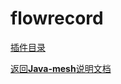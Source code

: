 # flowrecord

[插件目录](../../javamesh-samples/javamesh-flowrecord)

[定位 是什么]: todo
[功能 做什么]: todo
[使用方式 怎么做]: todo

[返回**Java-mesh**说明文档](../../README.md)
